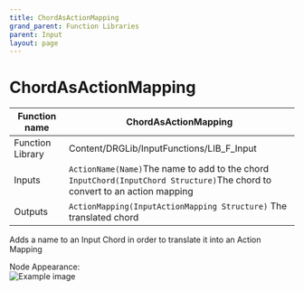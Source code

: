 ```yaml
---
title: ChordAsActionMapping
grand_parent: Function Libraries
parent: Input
layout: page
---
```


# ChordAsActionMapping

| Function name | ChordAsActionMapping |
| --- | --- |
| Function Library | Content/DRGLib/InputFunctions/LIB_F_Input |
| Inputs | `ActionName(Name)`The name to add to the chord</br>`InputChord(InputChord Structure)`The chord to convert to an action mapping |
| Outputs | `ActionMapping(InputActionMapping Structure)` The translated chord |

Adds a name to an Input Chord in order to translate it into an Action Mapping

Node Appearance:  
![Example image](/DRGLib/Media/FullDocs/FunctionLibs/Input/ChordAsActionMappingImage.png)
